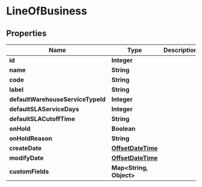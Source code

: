
# LineOfBusiness

## Properties
Name | Type | Description | Notes
------------ | ------------- | ------------- | -------------
**id** | **Integer** |  |  [optional]
**name** | **String** |  | 
**code** | **String** |  | 
**label** | **String** |  |  [optional]
**defaultWarehouseServiceTypeId** | **Integer** |  |  [optional]
**defaultSLAServiceDays** | **Integer** |  |  [optional]
**defaultSLACutoffTime** | **String** |  |  [optional]
**onHold** | **Boolean** |  |  [optional]
**onHoldReason** | **String** |  |  [optional]
**createDate** | [**OffsetDateTime**](OffsetDateTime.md) |  |  [optional]
**modifyDate** | [**OffsetDateTime**](OffsetDateTime.md) |  |  [optional]
**customFields** | **Map&lt;String, Object&gt;** |  |  [optional]



